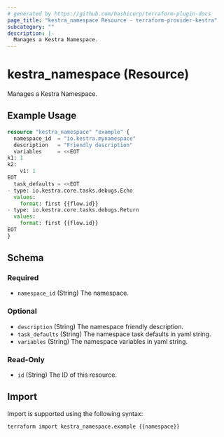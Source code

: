 ```yaml
---
# generated by https://github.com/hashicorp/terraform-plugin-docs
page_title: "kestra_namespace Resource - terraform-provider-kestra"
subcategory: ""
description: |-
  Manages a Kestra Namespace.
---
```


# kestra_namespace (Resource)

Manages a Kestra Namespace.

## Example Usage

```terraform
resource "kestra_namespace" "example" {
  namespace_id  = "io.kestra.mynamespace"
  description   = "Friendly description"
  variables     = <<EOT
k1: 1
k2:
    v1: 1
EOT
  task_defaults = <<EOT
- type: io.kestra.core.tasks.debugs.Echo
  values:
    format: first {{flow.id}}
- type: io.kestra.core.tasks.debugs.Return
  values:
    format: first {{flow.id}}
EOT
}
```

<!-- schema generated by tfplugindocs -->
## Schema

### Required

- `namespace_id` (String) The namespace.

### Optional

- `description` (String) The namespace friendly description.
- `task_defaults` (String) The namespace task defaults in yaml string.
- `variables` (String) The namespace variables in yaml string.

### Read-Only

- `id` (String) The ID of this resource.

## Import

Import is supported using the following syntax:

```shell
terraform import kestra_namespace.example {{namespace}}
```
